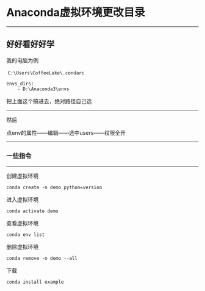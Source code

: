 # Anaconda虚拟环境更改目录

---

## 好好看好好学

我的电脑为例

​	`C:\Users\CoffeeLake\.condarc`

```
envs_dirs:
 	- D:\Anaconda3\envs
```

把上面这个搞进去，绝对路径自己选

---

然后

点env的属性——编辑——选中users——权限全开

---

### 一些指令

---

创建虚拟环境

`conda create -n demo python=version`

进入虚拟环境

`conda activate demo`

查看虚拟环境

`conda env list`

删除虚拟环境

`conda remove -n demo --all`

下载

`conda install example`